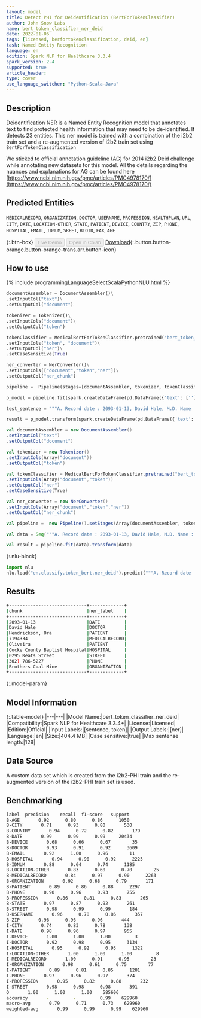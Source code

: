 ```yaml
---
layout: model
title: Detect PHI for Deidentification (BertForTokenClassifier)
author: John Snow Labs
name: bert_token_classifier_ner_deid
date: 2022-01-06
tags: [licensed, berfortokenclassification, deid, en]
task: Named Entity Recognition
language: en
edition: Spark NLP for Healthcare 3.3.4
spark_version: 2.4
supported: true
article_header:
type: cover
use_language_switcher: "Python-Scala-Java"
---
```



## Description


Deidentification NER is a Named Entity Recognition model that annotates text to find protected health information that may need to be de-identified. It detects 23 entities. This ner model is trained with a combination of the i2b2 train set and a re-augmented version of i2b2 train set using `BertForTokenClassification`


We sticked to official annotation guideline (AG) for 2014 i2b2 Deid challenge while annotating new datasets for this model. All the details regarding the nuances and explanations for AG can be found here [https://www.ncbi.nlm.nih.gov/pmc/articles/PMC4978170/](https://www.ncbi.nlm.nih.gov/pmc/articles/PMC4978170/)


## Predicted Entities


`MEDICALRECORD`, `ORGANIZATION`, `DOCTOR`, `USERNAME`, `PROFESSION`, `HEALTHPLAN`, `URL`, `CITY`, `DATE`, `LOCATION-OTHER`, `STATE`, `PATIENT`, `DEVICE`, `COUNTRY`, `ZIP`, `PHONE`, `HOSPITAL`, `EMAIL`, `IDNUM`, `SREET`, `BIOID`, `FAX`, `AGE`


{:.btn-box}
<button class="button button-orange" disabled>Live Demo</button>
<button class="button button-orange" disabled>Open in Colab</button>
[Download](https://s3.amazonaws.com/auxdata.johnsnowlabs.com/clinical/models/bert_token_classifier_ner_deid_en_3.3.4_2.4_1641472006823.zip){:.button.button-orange.button-orange-trans.arr.button-icon}


## How to use






<div class="tabs-box" markdown="1">
{% include programmingLanguageSelectScalaPythonNLU.html %}

```python
documentAssembler = DocumentAssembler()\
.setInputCol("text")\
.setOutputCol("document")

tokenizer = Tokenizer()\
.setInputCols("document")\
.setOutputCol("token")

tokenClassifier = MedicalBertForTokenClassifier.pretrained("bert_token_classifier_ner_deid", "en", "clinical/models")\
.setInputCols("token", "document")\
.setOutputCol("ner")\
.setCaseSensitive(True)

ner_converter = NerConverter()\
.setInputCols(["document","token","ner"])\
.setOutputCol("ner_chunk")

pipeline =  Pipeline(stages=[documentAssembler, tokenizer, tokenClassifier, ner_converter])

p_model = pipeline.fit(spark.createDataFrame(pd.DataFrame({'text': ['']})))

test_sentence = """A. Record date : 2093-01-13, David Hale, M.D. Name : Hendrickson, Ora MR. # 7194334. PCP : Oliveira, non-smoking. Cocke County Baptist Hospital. 0295 Keats Street. Phone +1 (302) 786-5227. Patient's complaints first surfaced when he started working for Brothers Coal-Mine."""

result = p_model.transform(spark.createDataFrame(pd.DataFrame({'text': [test_sentence]})))
```
```scala
val documentAssembler = new DocumentAssembler()
.setInputCol("text")
.setOutputCol("document")

val tokenizer = new Tokenizer()
.setInputCols(Array("document"))
.setOutputCol("token")

val tokenClassifier = MedicalBertForTokenClassifier.pretrained("bert_token_classifier_ner_deid", "en", "clinical/models")
.setInputCols(Array("document","token"))
.setOutputCol("ner")
.setCaseSensitive(True)

val ner_converter = new NerConverter()
.setInputCols(Array("document","token","ner"))
.setOutputCol("ner_chunk")

val pipeline =  new Pipeline().setStages(Array(documentAssembler, tokenizer, tokenClassifier, ner_converter))

val data = Seq("""A. Record date : 2093-01-13, David Hale, M.D. Name : Hendrickson, Ora MR. # 7194334. PCP : Oliveira, non-smoking. Cocke County Baptist Hospital. 0295 Keats Street. Phone +1 (302) 786-5227. Patient's complaints first surfaced when he started working for Brothers Coal-Mine.""").toDS.toDF("text")

val result = pipeline.fit(data).transform(data)
```


{:.nlu-block}
```python
import nlu
nlu.load("en.classify.token_bert.ner_deid").predict("""A. Record date : 2093-01-13, David Hale, M.D. Name : Hendrickson, Ora MR. # 7194334. PCP : Oliveira, non-smoking. Cocke County Baptist Hospital. 0295 Keats Street. Phone +1 (302) 786-5227. Patient's complaints first surfaced when he started working for Brothers Coal-Mine.""")
```

</div>


## Results


```bash
+-----------------------------+-------------+
|chunk                        |ner_label    |
+-----------------------------+-------------+
|2093-01-13                   |DATE         |
|David Hale                   |DOCTOR       |
|Hendrickson, Ora             |PATIENT      |
|7194334                      |MEDICALRECORD|
|Oliveira                     |PATIENT      |
|Cocke County Baptist Hospital|HOSPITAL     |
|0295 Keats Street            |STREET       |
|302) 786-5227                |PHONE        |
|Brothers Coal-Mine           |ORGANIZATION |
+-----------------------------+-------------+
```


{:.model-param}
## Model Information


{:.table-model}
|---|---|
|Model Name:|bert_token_classifier_ner_deid|
|Compatibility:|Spark NLP for Healthcare 3.3.4+|
|License:|Licensed|
|Edition:|Official|
|Input Labels:|[sentence, token]|
|Output Labels:|[ner]|
|Language:|en|
|Size:|404.4 MB|
|Case sensitive:|true|
|Max sentense length:|128|


## Data Source


A custom data set which is created from the i2b2-PHI train and the re-augmented version of the i2b2-PHI train set is used.


## Benchmarking


```bash
label  precision    recall  f1-score   support
B-AGE       0.92      0.80      0.86      1050
B-CITY       0.71      0.93      0.80       530
B-COUNTRY       0.94      0.72      0.82       179
B-DATE       0.99      0.99      0.99     20434
B-DEVICE       0.68      0.66      0.67        35
B-DOCTOR       0.93      0.91      0.92      3609
B-EMAIL       0.92      1.00      0.96        11
B-HOSPITAL       0.94      0.90      0.92      2225
B-IDNUM       0.88      0.64      0.74      1185
B-LOCATION-OTHER       0.83      0.60      0.70        25
B-MEDICALRECORD       0.84      0.97      0.90      2263
B-ORGANIZATION       0.92      0.68      0.79       171
B-PATIENT       0.89      0.86      0.88      2297
B-PHONE       0.90      0.96      0.93       755
B-PROFESSION       0.86      0.81      0.83       265
B-STATE       0.97      0.87      0.92       261
B-STREET       0.98      0.99      0.99       184
B-USERNAME       0.96      0.78      0.86       357
B-ZIP       0.96      0.96      0.96       444
I-CITY       0.74      0.83      0.78       138
I-DATE       0.98      0.96      0.97       955
I-DEVICE       1.00      1.00      1.00         3
I-DOCTOR       0.92      0.98      0.95      3134
I-HOSPITAL       0.95      0.92      0.93      1322
I-LOCATION-OTHER       1.00      1.00      1.00         8
I-MEDICALRECORD       1.00      0.91      0.95        23
I-ORGANIZATION       0.98      0.61      0.75        77
I-PATIENT       0.89      0.81      0.85      1281
I-PHONE       0.97      0.96      0.97       374
I-PROFESSION       0.95      0.82      0.88       232
I-STREET       0.98      0.98      0.98       391
O       1.00      1.00      1.00    585606
accuracy       -         -         0.99    629960
macro-avg       0.79      0.71      0.73    629960
weighted-avg       0.99      0.99      0.99    629960
```
<!--stackedit_data:
eyJoaXN0b3J5IjpbLTI5NzYzNzUxMl19
-->
